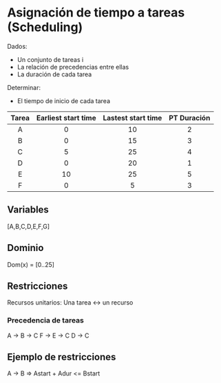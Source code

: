 # Asignación de tiempo a tareas (Scheduling)

Dados:
* Un conjunto de tareas i
* La relación de precedencias entre ellas
* La duración de cada tarea

Determinar:
* El tiempo de inicio de cada tarea

| Tarea        | Earliest start time | Lastest start time  | PT Duración
| :-------------: |:-------------:| :-----:| :-----: |
| A      | 0 | 10 | 2  |
| B      | 0     |   15 | 3 |
| C | 5 | 25 | 4  |
| D      | 0 | 20 | 1  |
| E      | 10     |   25 | 5 |
| F | 0 | 5 | 3

## Variables

[A,B,C,D,E,F,G]

## Dominio

Dom(x) = [0..25]

## Restricciones

Recursos unitarios: Una tarea <-> un recurso

### Precedencia de tareas

A -> B -> C
F -> E -> C
D -> C

## Ejemplo de restricciones

A -> B => Astart + Adur <= Bstart
